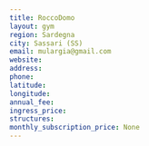 ```yaml
---
title: RoccoDomo
layout: gym
region: Sardegna
city: Sassari (SS)
email: mulargia@gmail.com
website: 
address: 
phone: 
latitude: 
longitude: 
annual_fee: 
ingress_price: 
structures: 
monthly_subscription_price: None
---
```


